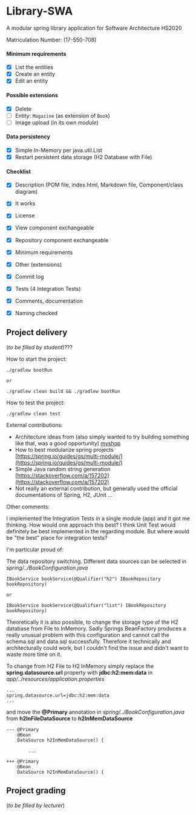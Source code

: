 # Library-SWA
A modular spring library application for Software Architecture HS2020

Matriculation Number: (17-550-708)

#### Minimum requirements 

- [X] List the entities
- [X] Create an entity
- [X] Edit an entity

#### Possible extensions

- [X] Delete
- [ ] Entity: `Magazine` (as extension of `Book`)
- [ ] Image upload (in its own *module*)

#### Data persistency
- [X] Simple In-Memory per java.util.List
- [X] Restart persistent data storage (H2 Database with File)

#### Checklist
- [X] Description (POM file, index.html, Markdown file, Component/class diagram)
- [X] It works
- [X] License
- [X] View component exchangeable
- [X] Repository component exchangeable
- [X] Minimum requirements
- [X] Other (extensions)
- [X] Commit log
- [X] Tests (4 Integration Tests)
- [X] Comments, documentation
- [X] Naming checked


## Project delivery
(_to be filled by student_)???

How to start the project:

```
./gradlew bootRun

or

./gradlew clean build && ./gradlew bootRun
```
How to test the project:

`./gradlew clean test`

External contributions:
* Architecture ideas from (also simply wanted to try building something like that, was a good opportunity) [myshop](https://github.com/ribeaud/blog-code-samples/tree/master/myshop)
* How to best modularize spring projects [https://spring.io/guides/gs/multi-module/](https://spring.io/guides/gs/multi-module/)
* Simple Java random string generation [https://stackoverflow.com/a/157202](https://stackoverflow.com/a/157202)
* Not really an external contribution, but generally used the official documentations of Spring, H2, JUnit ...

Other comments:

I implemented the Integration Tests in a single module (app) and it got me thinking. How would one approach this best?
I think Unit Test would definitely be best implemented in the regarding module. But where would be "the best" place for integration tests?

I'm particular proud of:

The data repository switching. Different data sources can be selected in *spring/../BookConfiguration.java*
```
IBookService bookService(@Qualifier("h2") IBookRepository bookRepository)
	
or

IBookService bookService(@Qualifier("list") IBookRepository bookRepository)
```
Theoretically it is also possible, to change the storage type of the H2 database from File to InMemory. Sadly Springs BeanFactory produces a really 
unusual problem with this configuration and cannot call the schema.sql and data.sql successfully. Therefore it technically and 
architecturally could work, but I couldn't find the issue and didn't want to waste more time on it.

To change from H2 File to H2 InMemory simply replace the **spring.datasource.url** property with **jdbc:h2:mem:data** in *app/../resources/application.properties*
```
...
spring.datasource.url=jdbc:h2:mem:data
...
```
and move the **@Primary** annotation in *spring/../BookConfiguration.java* from **h2InFileDataSource** to **h2InMemDataSource**
```
---	@Primary
	@Bean
	DataSource h2InMemDataSource() {

        ...

+++	@Primary
	@Bean
	DataSource h2InMemDataSource() {
```
## Project grading

(_to be filled by lecturer_)

